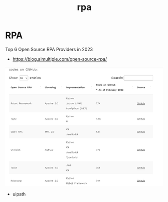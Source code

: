﻿---
layout: post
title: rpa  
categories: [tools]
tags: [rpa]
--- 
# RPA 
Top 6 Open Source RPA Providers in 2023

- <https://blog.aimultiple.com/open-source-rpa/>

![](../pics/20230706154410_rpa.png)

- uipath
